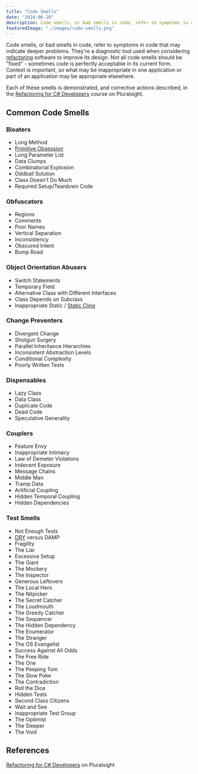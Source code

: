 ```yaml
---
title: "Code Smells"
date: "2024-06-28"
description: Code smells, or bad smells in code, refer to symptoms in code that may indicate deeper problems.
featuredImage: "./images/code-smells.png"
---
```


Code smells, or bad smells in code, refer to symptoms in code that may indicate deeper problems. They're a diagnostic tool used when considering [refactoring](/practices/refactoring/) software to improve its design. Not all code smells should be "fixed" - sometimes code is perfectly acceptable in its current form. Context is important, so what may be inappropriate in one application or part of an application may be appropriate elsewhere.

Each of these smells is demonstrated, and corrective actions described, in the [Refactoring for C# Developers](https://www.pluralsight.com/courses/refactoring-csharp-developers) course on Pluralsight.

## Common Code Smells

### Bloaters

- Long Method
- [Primitive Obsession](../code-smells/primitive-obsession-code-smell)
- Long Parameter List
- Data Clumps
- Combinatorial Explosion
- Oddball Solution
- Class Doesn't Do Much
- Required Setup/Teardown Code

### Obfuscators

- Regions
- Comments
- Poor Names
- Vertical Separation
- Inconsistency
- Obscured Intent
- Bump Road

### Object Orientation Abusers

- Switch Statements
- Temporary Field
- Alternative Class with Different Interfaces
- Class Depends on Subclass
- Inappropriate Static / [Static Cling](/antipatterns/static-cling/)

### Change Preventers

- Divergent Change
- Shotgun Surgery
- Parallel Inheritance Hierarchies
- Inconsistent Abstraction Levels
- Conditional Complexity
- Poorly Written Tests

### Dispensables

- Lazy Class
- Data Class
- Duplicate Code
- Dead Code
- Speculative Generality

### Couplers

- Feature Envy
- Inappropriate Intimacy
- Law of Demeter Violations
- Indecent Exposure
- Message Chains
- Middle Man
- Tramp Data
- Artificial Coupling
- Hidden Temporal Coupling
- Hidden Dependencies

### Test Smells

- Not Enough Tests
- [DRY](/principles/dont-repeat-yourself/) versus DAMP
- Fragility
- The Liar
- Excessive Setup
- The Giant
- The Mockery
- The Inspector
- Generous Leftovers
- The Local Hero
- The Nitpicker
- The Secret Catcher
- The Loudmouth
- The Greedy Catcher
- The Sequencer
- The Hidden Dependency
- The Enumerator
- The Stranger
- The OS Evangelist
- Success Against All Odds
- The Free Ride
- The One
- The Peeping Tom
- The Slow Poke
- The Contradiction
- Roll the Dice
- Hidden Tests
- Second Class Citizens
- Wait and See
- Inappropriate Test Group
- The Optimist
- The Sleeper
- The Void

## References

[Refactoring for C# Developers](https://www.pluralsight.com/courses/refactoring-csharp-developers) on Pluralsight
